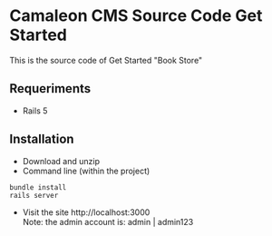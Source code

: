 # Camaleon CMS Source Code Get Started
This is the source code of Get Started "Book Store"
## Requeriments
* Rails 5
## Installation
* Download and unzip
* Command line (within the project)
```
bundle install
rails server
```
* Visit the site http://localhost:3000   
Note: the admin account is: admin | admin123